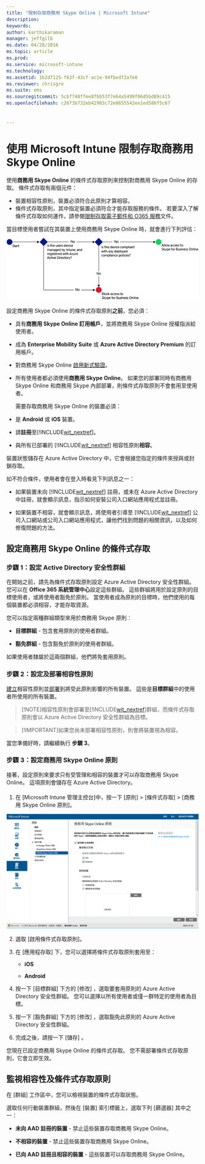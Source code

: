 ```yaml
---
title: "限制存取商務用 Skype Online | Microsoft Intune"
description: 
keywords: 
author: karthikaraman
manager: jeffgilb
ms.date: 04/28/2016
ms.topic: article
ms.prod: 
ms.service: microsoft-intune
ms.technology: 
ms.assetid: 1b2d7125-f63f-43cf-ac1e-94fbedf2a7e8
ms.reviewer: chrisgre
ms.suite: ems
ms.sourcegitcommit: 5cbf748ffee8fbb53f7e64a5499f06d5bd89c415
ms.openlocfilehash: c26f3b732eb42903c72e8655542ee1ed586f5c67


---
```


# 使用 Microsoft Intune 限制存取商務用 Skype Online
使用**商務用 Skype Online** 的條件式存取原則來控制對商務用 Skype Online 的存取。
條件式存取有兩個元件：
- 裝置相容性原則，裝置必須符合此原則才算相容。
- 條件式存取原則，其中指定裝置必須符合才能存取服務的條件。
若要深入了解條件式存取如何運作，請參閱[限制存取電子郵件和 O365 服務](restrict-access-to-email-and-o365-services-with-microsoft-intune.md)文件。

當目標使用者嘗試在其裝置上使用商務用 Skype Online 時，就會進行下列評估：

![此圖顯示用來決定允許或禁止裝置存取商務用 Skype Online 的決策點](../media/ConditionalAccess_SkypeforBusiness.png)

設定商務用 Skype Online 的條件式存取原則**之前**，您必須：
- 具有**商務用 Skype Online 訂用帳戶**，並將商務用 Skype Online 授權指派給使用者。
- 成為 **Enterprise Mobility Suite** 或 **Azure Active Directory Premium** 的訂用帳戶。
-   對商務用 Skype Online [啟用新式驗證](https://docs.microsoft.com/en-us/intune/deploy-use/restrict-access-to-skype-for-business-online-with-microsoft-intune)。 
-  所有使用者都必須使用**商務用 Skype Online**。 如果您的部署同時有商務用 Skype Online 和商務用 Skype 內部部署，則條件式存取原則不會套用至使用者。

    需要存取商務用 Skype Online 的裝置必須：

-   是 **Android** 或 **iOS** 裝置。

-   請**註冊**至[!INCLUDE[wit_nextref](../includes/wit_nextref_md.md)]。

-   與所有已部署的 [!INCLUDE[wit_nextref](../includes/wit_nextref_md.md)] 相容性原則**相容**。


裝置狀態儲存在 Azure Active Directory 中，它會根據您指定的條件來授與或封鎖存取。

如不符合條件，使用者會在登入時看見下列訊息之一：

-   如果裝置未向 [!INCLUDE[wit_nextref](../includes/wit_nextref_md.md)] 註冊，或未在 Azure Active Directory 中註冊，就會顯示訊息，指示如何安裝公司入口網站應用程式並註冊。

-   如果裝置不相容，就會顯示訊息，將使用者引導至 [!INCLUDE[wit_nextref](../includes/wit_nextref_md.md)] 公司入口網站或公司入口網站應用程式，讓他們找到問題的相關資訊，以及如何修復問題的方法。

## 設定商務用 Skype Online 的條件式存取

### 步驟 1：設定 Active Directory 安全性群組
在開始之前，請先為條件式存取原則設定 Azure Active Directory 安全性群組。 您可以在 **Office 365 系統管理中心**設定這些群組。 這些群組將用於設定原則的目標使用者，或將使用者豁免於原則。 當使用者成為原則的目標時，他們使用的每個裝置都必須相容，才能存取資源。

您可以指定兩種群組類型來用於商務用 Skype 原則︰

-   **目標群組** - 包含套用原則的使用者群組。

-   **豁免群組** - 包含豁免於原則的使用者群組。

如果使用者隸屬於這兩個群組，他們將免套用原則。

### 步驟 2：設定及部署相容性原則
[建立](create-a-device-compliance-policy-in-microsoft-intune.md)相容性原則並[部署](deploy-and-monitor-a-device-compliance-policy-in-microsoft-intune.md)到將受此原則影響的所有裝置。 這些是**目標群組**中的使用者所使用的所有裝置。

> [!NOTE]相容性原則會部署至[!INCLUDE[wit_nextref](../includes/wit_nextref_md.md)]群組，而條件式存取原則會以 Azure Active Directory 安全性群組為目標。


> [!IMPORTANT]如果您尚未部署相容性原則，則會將裝置視為相容。

當您準備好時，請繼續執行 **步驟 3**。

### 步驟 3：設定商務用 Skype Online 原則
接著，設定原則來要求只有受管理和相容的裝置才可以存取商務用 Skype Online。 這項原則會儲存在 Azure Active Directory。

####
1.  在 [Microsoft Intune 管理主控台][](https://manage.microsoft.com)中，按一下 [原則]  >  [條件式存取]  >  [商務用 Skype Online 原則]。

![商務用 Skype Online 條件式存取原則頁面的螢幕擷取畫面](./media/conditional_access_SFBPolicy.png)

2.  選取 [啟用條件式存取原則]。

3.  在 [應用程存取] 下，您可以選擇將條件式存取原則套用至：

    -   **iOS**

    -   **Android**

4.  按一下 [目標群組] 下方的 [修改]  ，選取要套用原則的 Azure Active Directory 安全性群組。 您可以選擇以所有使用者或僅一群特定的使用者為目標。

5.  按一下 [豁免群組] 下方的 [修改]  ，選取豁免此原則的 Azure Active Directory 安全性群組。

6.  完成之後，請按一下 [儲存] 。

您現在已設定商務用 Skype Online 的條件式存取。 您不需部署條件式存取原則，它會立即生效。


## 監視相容性及條件式存取原則
在 [群組]  工作區中，您可以檢視裝置的條件式存取狀態。

選取任何行動裝置群組，然後在 [裝置]  索引標籤上，選取下列 [篩選器] 其中之一：

* **未向 AAD 註冊的裝置** - 禁止這些裝置存取商務用 Skype Online。

* **不相容的裝置** - 禁止這些裝置存取商務用 Skype Online。

* **已向 AAD 註冊且相容的裝置** - 這些裝置可以存取商務用 Skype Online。



<!--HONumber=Jun16_HO3-->



